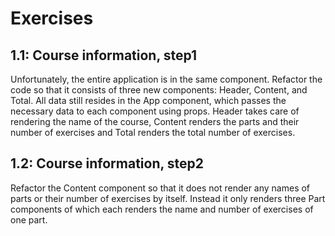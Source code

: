 # Exercises

## 1.1: Course information, step1

Unfortunately, the entire application is in the same component. Refactor the code so that it consists of three new components: Header, Content, and Total. All data still resides in the App component, which passes the necessary data to each component using props. Header takes care of rendering the name of the course, Content renders the parts and their number of exercises and Total renders the total number of exercises.

## 1.2: Course information, step2

Refactor the Content component so that it does not render any names of parts or their number of exercises by itself. Instead it only renders three Part components of which each renders the name and number of exercises of one part.